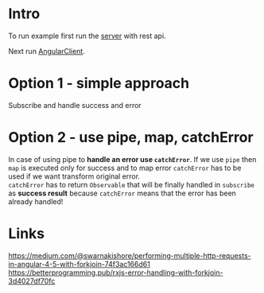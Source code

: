 # Intro

To run example first run the [server](./RESTapiServer) with rest api.   

Next run [AngularClient](./AngularClient).   

# Option 1 - simple approach

Subscribe and handle success and error

# Option 2 - use pipe, map, catchError

In case of using pipe to **handle an error use ```catchError```**. If we use ```pipe``` then ```map``` is executed only for success and to map error ```catchError``` has to be used if we want transform original error.   
```catchError``` has to return ```Observable``` that will be finally handled in ```subscribe``` as **success result** because ```catchError``` means that the error has been already handled!

# Links
https://medium.com/@swarnakishore/performing-multiple-http-requests-in-angular-4-5-with-forkjoin-74f3ac166d61   
https://betterprogramming.pub/rxjs-error-handling-with-forkjoin-3d4027df70fc   
